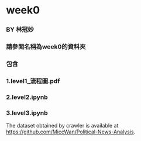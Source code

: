 # week0 
### BY 林冠妙


### 請參閱名稱為week0的資料夾
### 包含
### 1.level1_流程圖.pdf
### 2.level2.ipynb
### 3.level3.ipynb



The dataset obtained by crawler is available at https://github.com/MiccWan/Political-News-Analysis.
